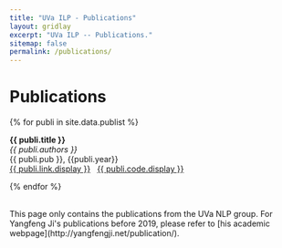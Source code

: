 ```yaml
---
title: "UVa ILP - Publications"
layout: gridlay
excerpt: "UVa ILP -- Publications."
sitemap: false
permalink: /publications/
---
```



# Publications

<!-- ## Full List -->

{% for publi in site.data.publist %}

  <b>{{ publi.title }}</b> <br/>
  <em> {{ publi.authors }} </em> <br/>
  {{ publi.pub }}, {{publi.year}} <br/>
  <a href="{{ publi.link.url }}">{{ publi.link.display }}</a> &nbsp; <a href="{{ publi.code.url }}">{{ publi.code.display }}</a>

{% endfor %}

<br>
This page only contains the publications from the UVa NLP group. For Yangfeng Ji's publications before 2019, please refer to [his academic webpage](http://yangfengji.net/publication/).

